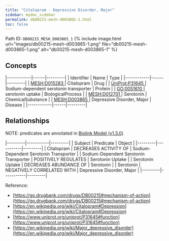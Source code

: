 ```yaml
---
title: "Citalopram - Depressive Disorder, Major"
sidebar: mydoc_sidebar
permalink: db00215-mesh-d003865-1.html
toc: false 
---
```



Path ID: `DB00215_MESH_D003865_1`
{% include image.html url="images/db00215-mesh-d003865-1.png" file="db00215-mesh-d003865-1.png" alt="db00215-mesh-d003865-1" %}

## Concepts

|------------|------|---------|
| Identifier | Name | Type    |
|------------|------|---------|
| <a href="https://identifiers.org/MESH:D015283">MESH:D015283 </a> | Citalopram | Drug |
| <a href="https://identifiers.org/UniProt:P31645">UniProt:P31645 </a> | Sodium-dependent serotonin transporter | Protein |
| <a href="https://identifiers.org/GO:0051610">GO:0051610 </a> | serotonin uptake | BiologicalProcess |
| <a href="https://identifiers.org/MESH:D012701">MESH:D012701 </a> | Serotonin | ChemicalSubstance |
| <a href="https://identifiers.org/MESH:D003865">MESH:D003865 </a> | Depressive Disorder, Major | Disease |
|------------|------|---------|

## Relationships


NOTE: predicates are annotated in <a href="https://github.com/biolink/biolink-model/releases/tag/v1.3.0">Biolink Model (v1.3.0)</a>

|---------|-----------|---------|
| Subject | Predicate | Object  |
|---------|-----------|---------|
| Citalopram | DECREASES ACTIVITY OF | Sodium-Dependent Serotonin Transporter |
| Sodium-Dependent Serotonin Transporter | POSITIVELY REGULATES | Serotonin Uptake |
| Serotonin Uptake | DECREASES ABUNDANCE OF | Serotonin |
| Serotonin | NEGATIVELY CORRELATED WITH | Depressive Disorder, Major |
|---------|-----------|---------|

Reference: 
  - [https://go.drugbank.com/drugs/DB00215#mechanism-of-action](https://go.drugbank.com/drugs/DB00215#mechanism-of-action)
  - [https://en.wikipedia.org/wiki/Citalopram#Depression](https://en.wikipedia.org/wiki/Citalopram#Depression)
  - [https://www.uniprot.org/uniprot/P31645#function](https://www.uniprot.org/uniprot/P31645#function)
  - [https://en.wikipedia.org/wiki/Major_depressive_disorder](https://en.wikipedia.org/wiki/Major_depressive_disorder)
